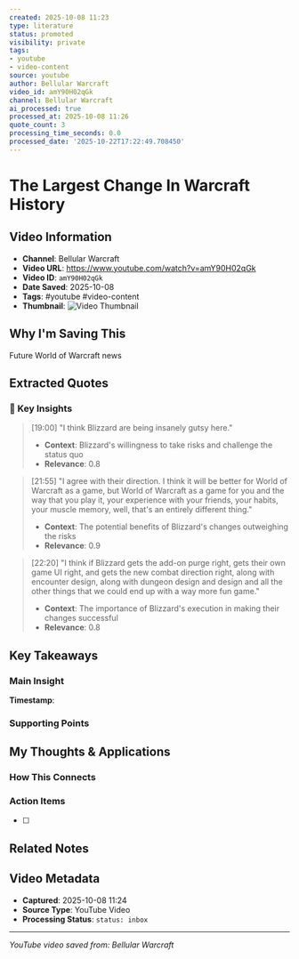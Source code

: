```yaml
---
created: 2025-10-08 11:23
type: literature
status: promoted
visibility: private
tags:
- youtube
- video-content
source: youtube
author: Bellular Warcraft
video_id: amY90H02qGk
channel: Bellular Warcraft
ai_processed: true
processed_at: 2025-10-08 11:26
quote_count: 3
processing_time_seconds: 0.0
processed_date: '2025-10-22T17:22:49.708450'
---
```



# The Largest Change In Warcraft History

## Video Information
- **Channel**: Bellular Warcraft
- **Video URL**: https://www.youtube.com/watch?v=amY90H02qGk
- **Video ID**: `amY90H02qGk`
- **Date Saved**: 2025-10-08
- **Tags**: #youtube #video-content
- **Thumbnail**: ![Video Thumbnail](https://i.ytimg.com/vi/amY90H02qGk/hqdefault.jpg)

## Why I'm Saving This
Future World of Warcraft news

## Extracted Quotes

### 🎯 Key Insights

> [19:00] "I think Blizzard are being insanely gutsy here."
> - **Context**: Blizzard's willingness to take risks and challenge the status quo
> - **Relevance**: 0.8

> [21:55] "I agree with their direction. I think it will be better for World of Warcraft as a game, but World of Warcraft as a game for you and the way that you play it, your experience with your friends, your habits, your muscle memory, well, that's an entirely different thing."
> - **Context**: The potential benefits of Blizzard's changes outweighing the risks
> - **Relevance**: 0.9

> [22:20] "I think if Blizzard gets the add-on purge right, gets their own game UI right, and gets the new combat direction right, along with encounter design, along with dungeon design and design and all the other things that we could end up with a way more fun game."
> - **Context**: The importance of Blizzard's execution in making their changes successful
> - **Relevance**: 0.8


## Key Takeaways
<!-- As you watch, capture key points here -->

### Main Insight
> 

**Timestamp**: 

### Supporting Points
<!-- Add more as you watch -->

## My Thoughts & Applications

### How This Connects
<!-- Links to your existing knowledge -->

### Action Items
- [ ] 

## Related Notes
<!-- Add [[wiki-links]] as you make connections -->

## Video Metadata
<!-- Auto-filled for future reference -->
- **Captured**: 2025-10-08 11:24
- **Source Type**: YouTube Video
- **Processing Status**: `status: inbox`

---
*YouTube video saved from: Bellular Warcraft*

